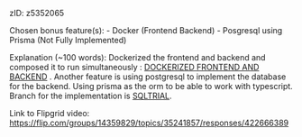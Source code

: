 zID: z5352065

Chosen bonus feature(s): - Docker (Frontend Backend) - Posgresql using Prisma (Not Fully Implemented)

Explanation (~100 words): Dockerized the frontend and backend and composed it to run simultaneously : [DOCKERIZED FRONTEND AND BACKEND](https://gitlab.cse.unsw.edu.au/z5352065/dockerize-full-stack) . Another feature is using postgresql to implement the database for the backend. Using prisma as the orm to be able to work with typescript. Branch for the implementation is [SQLTRIAL](https://gitlab.cse.unsw.edu.au/COMP1531/23T1/students/z5352065/iter4-project-backend/-/tree/SQLTRIAL).

Link to Flipgrid video: https://flip.com/groups/14359829/topics/35241857/responses/422666389
